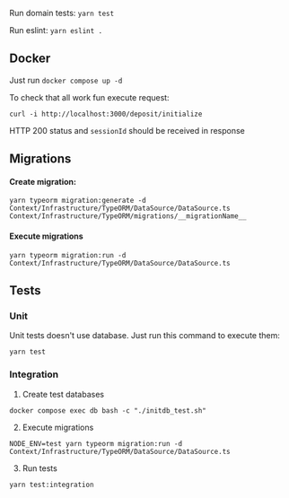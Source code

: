 Run domain tests: `yarn test`

Run eslint: `yarn eslint .`

## Docker

Just run `docker compose up -d`

To check that all work fun execute request:
```
curl -i http://localhost:3000/deposit/initialize
```
HTTP 200 status and `sessionId` should be received in response

## Migrations
#### Create migration:
```
yarn typeorm migration:generate -d Context/Infrastructure/TypeORM/DataSource/DataSource.ts Context/Infrastructure/TypeORM/migrations/__migrationName__
```
#### Execute migrations
```
yarn typeorm migration:run -d Context/Infrastructure/TypeORM/DataSource/DataSource.ts
```

## Tests
### Unit
Unit tests doesn't use database. Just run this command to execute them:
```
yarn test
```

### Integration
1. Create test databases
```
docker compose exec db bash -c "./initdb_test.sh"
```
2. Execute migrations
```
NODE_ENV=test yarn typeorm migration:run -d Context/Infrastructure/TypeORM/DataSource/DataSource.ts
```
3. Run tests
```
yarn test:integration
```
